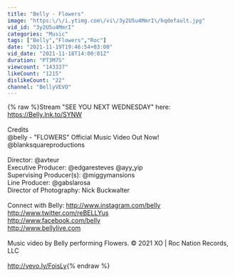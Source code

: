 ```yaml
---
title: "Belly - Flowers"
image: "https:\/\/i.ytimg.com\/vi\/3y2U5u4MmrI\/hqdefault.jpg"
vid_id: "3y2U5u4MmrI"
categories: "Music"
tags: ["Belly","Flowers","Roc"]
date: "2021-11-19T19:46:54+03:00"
vid_date: "2021-11-18T14:00:01Z"
duration: "PT3M7S"
viewcount: "143337"
likeCount: "1215"
dislikeCount: "22"
channel: "BellyVEVO"
---
```

{% raw %}Stream &quot;SEE YOU NEXT WEDNESDAY&quot; here: <a rel="nofollow" target="blank" href="https://Belly.lnk.to/SYNW">https://Belly.lnk.to/SYNW</a><br /><br />Credits<br />@belly - &quot;FLOWERS&quot; Official Music Video Out Now! @blanksquareproductions<br /><br />Director: @avteur <br />Executive Producer: @edgaresteves @ayy_yip <br />Supervising Producer(s): @miggymansions<br />Line Producer: @gabslarosa <br />Director of Photography: Nick Buckwalter <br /><br />Connect with Belly: <a rel="nofollow" target="blank" href="http://www.instagram.com/belly">http://www.instagram.com/belly</a><br /><a rel="nofollow" target="blank" href="http://www.twitter.com/reBELLYus">http://www.twitter.com/reBELLYus</a><br /><a rel="nofollow" target="blank" href="http://www.facebook.com/belly">http://www.facebook.com/belly</a><br /><a rel="nofollow" target="blank" href="http://www.bellylive.com">http://www.bellylive.com</a><br /><br />Music video by Belly performing Flowers. © 2021 XO | Roc Nation Records, LLC<br /><br /><a rel="nofollow" target="blank" href="http://vevo.ly/FoisLy">http://vevo.ly/FoisLy</a>{% endraw %}
